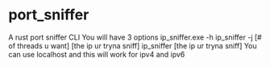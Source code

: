 # port_sniffer
A rust port sniffer CLI
You will have 3 options
ip_sniffer.exe -h
ip_sniffer -j [# of threads u want] [the ip ur tryna sniff]
ip_sniffer [the ip ur tryna sniff]
You can use localhost and this will work for ipv4 and ipv6 